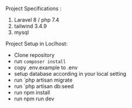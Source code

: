 Project Specifications :
1. Laravel 8 / php 7.4
2. tailwind 3.4.9
3. mysql

Project Setup in Loclhost:
- Clone repository
- run `composer install`
- copy .env.example to .env
- setup database according in your local setting
- run `php artisan migrate
- run `php artisan db:seed
- run npm install
- run npm run dev
